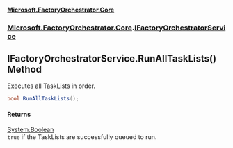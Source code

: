 #### [Microsoft.FactoryOrchestrator.Core](./Microsoft-FactoryOrchestrator-Core.md 'Microsoft.FactoryOrchestrator.Core')
### [Microsoft.FactoryOrchestrator.Core](./Microsoft-FactoryOrchestrator-Core.md 'Microsoft.FactoryOrchestrator.Core').[IFactoryOrchestratorService](./Microsoft-FactoryOrchestrator-Core-IFactoryOrchestratorService.md 'Microsoft.FactoryOrchestrator.Core.IFactoryOrchestratorService')
## IFactoryOrchestratorService.RunAllTaskLists() Method
Executes all TaskLists in order.  
```csharp
bool RunAllTaskLists();
```
#### Returns
[System.Boolean](https://docs.microsoft.com/en-us/dotnet/api/System.Boolean 'System.Boolean')  
`true` if the TaskLists are successfully queued to run.  
